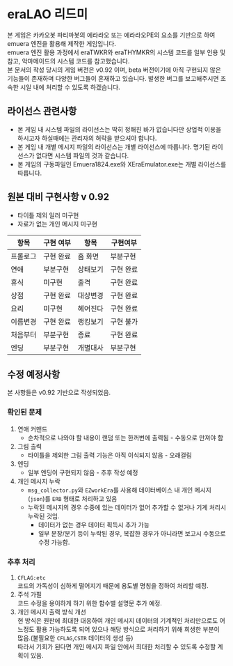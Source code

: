 # eraLAO 리드미

본 게임은 카카오봇 파티마봇의 에라라오 또는 에라라오PE의 요소를 기반으로 하여 emuera 엔진을 활용해 제작한 게임입니다.  
emuera 엔진 활용 과정에서 eraTWKR와 eraTHYMKR의 시스템 코드를 일부 인용 및 참고, 악마메이드의 시스템 코드를 참고했습니다.  
본 문서의 작성 당시의 게임 버전은 v0.92 이며, beta 버전이기에 아직 구현되지 않은 기능들이 존재하며 다양한 버그들이 혼재하고 있습니다. 발생한 버그를 보고해주시면 조속한 시일 내에 처리할 수 있도록 하겠습니다.

## 라이선스 관련사항

* 본 게임 내 시스템 파일의 라이선스는 딱히 정해진 바가 없습니다만 상업적 이용을 하시고자 하실때에는 관리자의 허락을 받으셔야 합니다.
* 본 게임 내 개별 메시지 파일의 라이선스는 개별 라이선스에 따릅니다. 명기된 라이선스가 없다면 시스템 파일의 것과 같습니다.
* 본 게임의 구동파일인 Emuera1824.exe와 XEraEmulator.exe는 개별 라이선스를 따릅니다.

## 원본 대비 구현사항 v 0.92

* 타이틀 제외 일러 미구현
* 자료가 없는 개인 메시지 미구현

| 항목 | 구현 여부 | 항목 | 구현여부 |
| --- | --- | --- | --- |
| 프롤로그 | 구현 완료 | 홈 화면 | 부분구현 |
| 연애 | 부분구현 | 상태보기 | 구현 완료 |
| 휴식 | 미구현 | 출격 | 구현 완료 |
| 상점 | 구현 완료 | 대상변경 | 구현 완료 |
| 요리 | 미구현 | 헤어진다 | 구현 완료 |
| 이름변경 | 구현 완료 | 랭킹보기 | 구현 불가 |
| 처음부터 | 부분구현 | 종료 | 구현 완료 |
| 엔딩 | 부분구현 | 개별대사 | 부분구현 |

## 수정 예정사항

본 사항들은 v0.92 기반으로 작성되었음.

### 확인된 문제

1. 연애 커맨드
    * 순차적으로 나와야 할 내용이 랜덤 또는 한꺼번에 출력됨 - 수동으로 만져야 함
2. 그림 출력
    * 타이틀을 제외한 그림 출력 기능은 아직 이식되지 않음 - 오래걸림
3. 엔딩
    * 일부 엔딩이 구현되지 않음 - 추후 작성 예정
4. 개인 메시지 누락
    * `msg_collector.py`와 `EZworkEra`를 사용해 데이터베이스 내 개인 메시지(`json`)를 `ERB` 형태로 처리하고 있음
    * 누락된 메시지의 경우 수중에 있는 데이터가 없어 추가할 수 없거나 기계 처리시 누락된 것임.
        * 데이터가 없는 경우 데이터 획득시 추가 가능
        * 일부 문장/분기 등이 누락된 경우, 복잡한 경우가 아니라면 보고시 수동으로 수정 가능함.

### 추후 처리

1. `CFLAG:etc`  
  코드의 가독성이 심하게 떨어지기 때문에 용도별 명칭을 정하여 처리할 예정.
2. 주석 가필  
  코드 수정을 용이하게 하기 위한 함수별 설명문 추가 예정.
3. 개인 메시지 출력 방식 개선  
  현 방식은 원판에 최대한 대응하여 개인 메시지 데이터의 기계적인 처리만으로도 어느정도 활용 가능하도록 되어 있으나 해당 방식으로 처리하기 위해 희생한 부분이 많음.(불필요한 `CFLAG`,`CSTR` 데이터의 생성 등)  
  따라서 기회가 된다면 개인 메시지 파일 안에서 최대한 처리할 수 있도록 수정할 계획이 있음.

